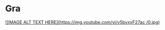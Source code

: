 # Gra
[![IMAGE ALT TEXT HERE](https://img.youtube.com/vi/v5byxyF27ac /0.jpg)](https://www.youtube.com/watch?v=v5byxyF27ac )
